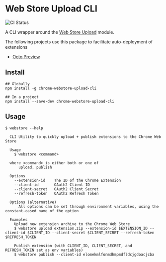# Web Store Upload CLI

![CI Status](https://travis-ci.org/DrewML/chrome-webstore-upload-cli.svg)

A CLI wrapper around the [Web Store Upload](https://github.com/DrewML/chrome-webstore-upload) module.

The following projects use this package to facilitate auto-deployment of extensions
- [Octo Preview](https://github.com/DrewML/octo-preview)

## Install

```shell
## Globally
npm install -g chrome-webstore-upload-cli

## In a project
npm install --save-dev chrome-webstore-upload-cli
```

## Usage

```
$ webstore --help

  CLI Utility to quickly upload + publish extensions to the Chrome Web Store

  Usage
    $ webstore <command>

  where <command> is either both or one of
      upload, publish

  Options
    --extension-id    The ID of the Chrome Extension
    --client-id       OAuth2 Client ID
    --client-secret   OAuth2 Client Secret
    --refresh-token   OAuth2 Refresh Token

  Options (alternative)
      All options can be set through environment variables, using the constant-cased name of the option

  Examples
    Upload new extension archive to the Chrome Web Store
    $ webstore upload extension.zip --extension-id $EXTENSION_ID --client-id $CLIENT_ID --client-secret $CLIENT_SECRET --refresh-token $REFRESH_TOKEN

    Publish extension (with CLIENT_ID, CLIENT_SECRET, and REFRESH_TOKEN set as env variables)
    $ webstore publish --client-id elomekmlfonmdhmpmdfldcjgdoacjcba
```
